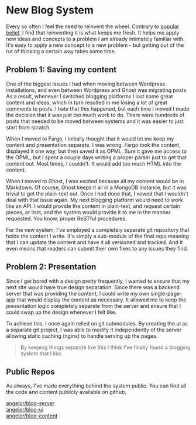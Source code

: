 # New Blog System
Every so often I feel the need to reinvent the wheel. Contrary to [popular 
belief](), I find that reinventing it is what keeps me fresh. It helps me apply 
new ideas and concepts to a problem I am already intimately familiar with. It's 
easy to apply a new concept to a new problem - but getting out of the rut of 
thinking a certain way takes some time.

## Problem 1: Saving my content
One of the biggest issues I had when moving between Wordpress installations, 
and even between Wordpress and Ghost was migrating posts. As a result, whenever 
I switched blogging platforms I lost some great content and ideas, which in 
turn resulted in me losing a lot of great comments to posts. I hate that this 
happened, but each time I moved I made the decision that it was just too much 
work to do. There were hundreds of posts that needed to be moved between systems 
and it was easier to just start from scratch. 

When I moved to Fargo, I initially thought that it would let me keep my content 
and presentation separate. I was wrong. Fargo took the content, displayed it one 
way, but then saved it as OPML. Sure it gave me access to the OPML, but I spent 
a couple days writing a proper parser just to get that content out. Most times, 
I couldn't. It would add too much HTML into the content.

When I moved to Ghost, I was excited because all my content would be in Markdown. 
Of course, Ghost keeps it all in a MongoDB instance, but it was trivial to get 
the plain-text out. Once I had done that, I vowed that I wouldn't deal with 
that issue again. My next blogging platform would need to work like an API. I 
would provide the content in plain-text, and request certain pieces, or lists, 
and the system would provide it to me in the manner requested. You know, proper 
ReSTful procedures.

For the new system, I've employed a completely separate git repository that 
holds the content I write. It's simply a sub-module of the final repo meaning 
that I can update the content and have it all versioned and tracked. And it 
even means that readers can submit their own fixes to any issues they find.

## Problem 2: Presentation
Since I get bored with a design pretty frequently, I wanted to ensure that my 
next site would have true design separation. Since there was a backend server 
that was providing the content, I could write my own single-page-app that would 
display the content as necessary. It allowed me to keep the presentation logic 
completely separate from the server and ensure that I could swap up the design 
whenever I felt like. 

To achieve this, I once again relied on git submodules. By creating the ui as a 
separate git project, I was able to modify it independently of the server 
allowing static caching (nginx) to handle serving up the pages. 

> By keeping things separate like this I think I've finally found a blogging 
system that I like. 

## Public Repos
As always, I've made everything behind the system public. You can find all the 
code and content publicly available on github.

[angelor/blog-server](https://github.com/AngeloR/blog-server)  
[angelor/blog-ui](https://github.com/angelor/blog-ui)  
[angelor/blog-content](https://github.com/angelor/blog-content)
